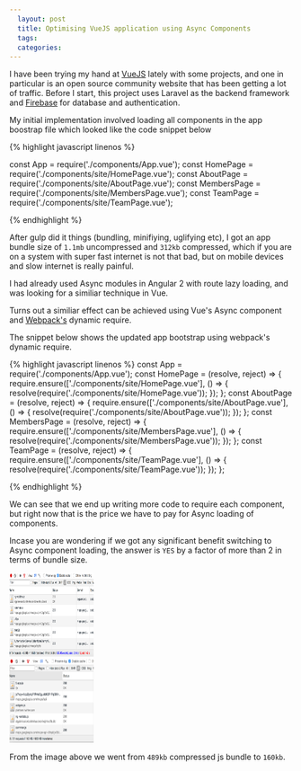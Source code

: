 ```yaml
---
  layout: post
  title: Optimising VueJS application using Async Components
  tags: 
  categories: 
---
```



I have been trying my hand at [VueJS](https://www.haskell.org/) lately with some projects, and one in particular is an open source community website that has been getting a lot of traffic. Before I start, this project uses Laravel as the backend framework and [Firebase](https://firebase.com) for database and authentication.

My initial implementation involved loading all components in the app boostrap file which looked like the code snippet below

{% highlight javascript linenos %}

const App           = require('./components/App.vue');
const HomePage      = require('./components/site/HomePage.vue');
const AboutPage     = require('./components/site/AboutPage.vue');
const MembersPage   = require('./components/site/MembersPage.vue');
const TeamPage      = require('./components/site/TeamPage.vue');

{% endhighlight %}

After gulp did it things (bundling, minifiying, uglifying etc), I got an app bundle size of `1.1mb` uncompressed and `312kb` compressed, which if you are on a system with super fast internet is not that bad, but on mobile devices and slow internet is really painful.

I had already used Async modules in Angular 2 with route lazy loading, and was looking for a similiar technique in Vue. 

Turns out a similiar effect can be achieved using Vue's Async component and [Webpack's](https://webpack.js.org/) dynamic require.

The snippet below shows the updated app bootstrap using webpack's dynamic require.

{% highlight javascript linenos %}
const App           = require('./components/App.vue');
const HomePage      = (resolve, reject) => {
  require.ensure(['./components/site/HomePage.vue'], () => {
    resolve(require('./components/site/HomePage.vue'));
  });
};
const AboutPage     = (resolve, reject) => {
  require.ensure(['./components/site/AboutPage.vue'], () => {
    resolve(require('./components/site/AboutPage.vue'));
  });
};
const MembersPage   = (resolve, reject) => {
  require.ensure(['./components/site/MembersPage.vue'], () => {
    resolve(require('./components/site/MembersPage.vue'));
  });
};
const TeamPage      = (resolve, reject) => {
  require.ensure(['./components/site/TeamPage.vue'], () => {
    resolve(require('./components/site/TeamPage.vue'));
  });
};

{% endhighlight %}

We can see that we end up writing more code to require each component, but right now that is the price we have to pay for Async loading of components.

Incase you are wondering if we got any significant benefit switching to Async component loading, the answer is `YES` by a factor of more than 2 in terms of bundle size.

<!-- ![without async](/assets/img/async-loading-nor.png). ![with async](/assets/img/async-loading.png). -->

<div class="img-side">
<img width="150" height="150" src="/assets/img/async-loading-nor.png">
</div>
<div class="img-side">
<img width="150" height="150" src="/assets/img/async-loading.png">
</div>

From the image above we went from `489kb` compressed js bundle to  `160kb`.